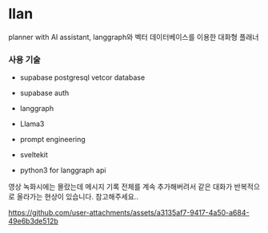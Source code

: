 # llan
planner with AI assistant, langgraph와 벡터 데이터베이스를 이용한 대화형 플래너 



### 사용 기술

- supabase postgresql vetcor database
- supabase auth

- langgraph
- Llama3
- prompt engineering

- sveltekit
- python3 for langgraph api


영상 녹화시에는 몰랐는데 메시지 기록 전체를 계속 추가해버려서 같은 대화가 반복적으로 올라가는 현상이 있습니다. 참고해주세요..

https://github.com/user-attachments/assets/a3135af7-9417-4a50-a684-49e6b3de512b

